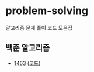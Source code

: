 # problem-solving
알고리즘 문제 풀이 코드 모음집

## 백준 알고리즘
- [1463](https://www.acmicpc.net/problem/1463) ([코드](https://github.com/Kim-Juwon/ProblemSolving/tree/main/baekjoon/1463))
